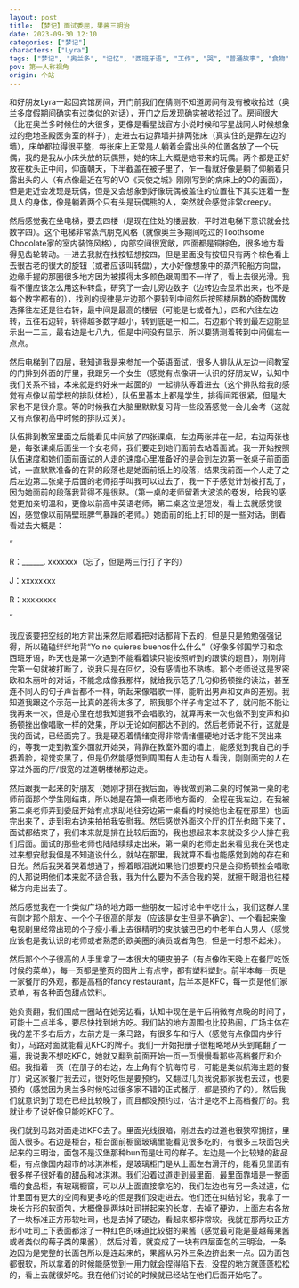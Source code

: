 ```yaml
---
layout: post
title: 【梦记】面试委屈，果酱三明治
date: 2023-09-30 12:10
categories: ["梦记"]
characters: ["Lyra"]
tags: ["梦记", "奥兰多", "记忆", "西班牙语", "工作", "哭", "普通故事", "食物"]
pov: 第一人称视角
origin: 个站
---
```


和好朋友Lyra一起回宾馆房间，开门前我们在猜测不知道房间有没有被收拾过（奥兰多度假期间确实有过类似的对话），开门之后发现确实被收拾过了。房间很大（比在奥兰多时候住的大很多，更像是看星战官方小说时候和写星战同人时候想象过的绝地圣殿医务室的样子），走进去右边靠墙并排两张床（真实住的是靠左边的墙），床单都拉得很平整，每张床上正常是人躺着会露出头的位置各放了一个玩偶，我的是我从小床头放的玩偶熊，她的床上大概是她带来的玩偶。两个都是正好放在枕头正中间，仰面朝天，下半截盖在被子里了，乍一看就好像是躺了仰躺着只露出头的人（有点像最近在写的VO《天使之城》刚刚写到的病床上的O的画面），但是走近会发现是玩偶，但是又会想象到好像玩偶被盖住的位置往下其实连着一整具人的身体，像是躺着两个只有头是玩偶熊的人，突然就会感觉非常creepy。

然后感觉我在坐电梯，要去四楼（是现在住处的楼层数，平时进电梯下意识就会找数字四）。这个电梯非常蒸汽朋克风格（就像奥兰多期间吃过的Toothsome Chocolate家的室内装饰风格），内部空间很宽敞，四面都是铜棕色，很多地方看得见齿轮转动。一进去我就在找按钮想按四，但是里面没有按钮只有两个棕色看上去很古老的很大的旋钮（或者应该叫转盘），大小好像想象中的蒸汽轮船方向盘，边缘手握的那圈很多地方因为被摸得太多颜色跟周围不一样了，看上去很光滑。我看不懂应该怎么用这种转盘，研究了一会儿旁边数字（边转边会显示出来，也不是每个数字都有的），找到的规律是左边那个要转到中间然后按照楼层数的奇数偶数选择往左还是往右转，最中间是最高的楼层（可能是七或者九），四和六往左边转，五往右边转，转得越多数字越小，转到底是一和二。右边那个转到最左边能显示出一二三，最右边是七八九，但是中间没有显示，所以要猜测着转到中间偏左一点点。

然后电梯到了四层，我知道我是来参加一个英语面试，很多人排队从左边一间教室的门排到外面的厅里，我跟另一个女生（感觉有点像研一认识的好朋友W，认知中我们关系不错，本来就是约好来一起面的）一起排队等着进去（这个排队给我的感觉有点像以前学校的排队体检），队伍里基本上都是学生，排得间距很紧，但是大家也不是很介意。等的时候我在大脑里默默复习背一些段落感觉一会儿会考（这就又有点像初高中时候的排队过关）。

队伍排到教室里面之后能看见中间放了四张课桌，左边两张并在一起，右边两张也是，每张课桌后面坐一个女老师，我们要走到她们面前去站着面试。我一开始按照队伍速度和她们面前面试的人走的速度心里准备好的是会到左边第一张桌子前面面试，一直默默准备的在背的段落也是她面前纸上的段落，结果我前面一个人走了之后左边第二张桌子后面的老师招手叫我可以过去了，我一下子感觉计划被打乱了，因为她面前的段落我背得不是很熟。（第一桌的老师留着大波浪的卷发，给我的感觉更加亲切温和，更像以前高中英语老师，第二桌这位是短发，看上去就感觉很凶，感觉像以前隔壁班脾气暴躁的老师。）她面前的纸上打印的是一些对话，倒着看过去大概是：

“

R：\_\_\_\_\_\_. xxxxxxx（忘了，但是两三行打了字的）

J：xxxxxxxx

R：xxxxxxxx

”

我应该要把空线的地方背出来然后顺着把对话都背下去的，但是只是勉勉强强记得，所以磕磕绊绊地背“Yo no quieres buenos什么什么”（好像多邻国学习和念西班牙语，昨天也是第一次遇到不能看着读只能按照听到的跟读的题目），刚刚背完第一句就被打断了，说我只是在回忆，没有感情也不熟练。那个老师说这是罗密欧和朱丽叶的对话，不能念成像我那样，就给我示范了几句抑扬顿挫的读法，甚至连不同人的句子声音都不一样，听起来像唱歌一样，能听出男声和女声的差别。我知道我跟这个示范一比真的差得太多了，照我那个样子肯定过不了，就问能不能让我再来一次，但是心里在想我知道我不会唱歌的，就算再来一次也做不到变声和抑扬顿挫出像唱歌一样的效果，所以无论如何都达不到的。然后老师说不行，这就是我的面试，已经面完了。我是硬忍着情绪变得非常情绪僵硬地对话才能不哭出来的，等我一走到教室外面就开始哭，背靠在教室外面的墙上，能感觉到我自己的手捂着脸，视觉变黑了，但是仍然能感觉到周围有人走动有人看我，刚刚面完的人在穿过外面的厅/很宽的过道朝楼梯那边走。

然后跟我一起来的好朋友（她刚才排在我后面，等我做到第二桌的时候第一桌的老师前面那个学生刚结束，所以她是在第一桌老师地方面的，全程在我左边，在我被第二桌老师弄到委屈开始有点求助地往旁边第一桌看的时候她也全程在那里）也面完出来了，走到我右边来拍拍我安慰我。然后感觉外面这个厅的灯光也暗下来了，面试都结束了，我们本来就是排在比较后面的，我也想起来本来就没多少人排在我们后面。面试的那些老师也陆陆续续走出来，第一桌的老师走出来看见我在哭也走过来想安慰我但是不知道说什么，就站在那里，我就算不看也能感觉到她的存在和目光。然后我哭着哭着想通了，擦着眼泪说如果他们想要的只是会抑扬顿挫会唱歌的人那说明他们本来就不适合我，我为什么要为不适合我的哭，就擦干眼泪也往楼梯方向走出去了。

然后感觉我在一个类似广场的地方跟一些朋友一起讨论中午吃什么，我们这群人里有刚才那个朋友、一个个子很高的朋友（应该是女生但是不确定）、一个看起来像电视剧里经常出现的个子瘦小看上去很精明的皮肤皱巴巴的中老年白人男人（感觉应该也是我认识的老师或者熟悉的欧美圈的演员或者角色，但是一时想不起来）。

然后那个个子很高的人手里拿了一本很大的硬皮册子（有点像昨天晚上在餐厅吃饭时候的菜单），每一页都是整页的图片上有点字，都有塑料塑封。前半本每一页是一家餐厅的外观，都是高档的fancy restaurant，后半本是KFC，每一页是他们家菜单，有各种面包甜点饮料。

她负责翻，我们围成一圈站在她旁边看，认知中现在是午后稍微有点晚的时间了，可能十二点半多，要尽快找到地方吃。我们站的地方周围也比较热闹，广场主体在我的差不多右后方，左前方是一条马路，有很多车和行人（感觉有点像国内步行街），马路对面就能看见KFC的牌子。我们一开始把册子很粗略地从头到尾翻了一遍，我说我不想吃KFC，她就又翻到前面开始一页一页慢慢看那些高档餐厅和介绍。我指着一页（在册子的右边，左上角有个航海符号，可能是类似航海主题的餐厅）说这家餐厅我去过，很好吃但是要预约，又翻过几页我说那家我也去过，也要预约（感觉因为奥兰多时候吃过很多家不错的正式餐厅，都是预约了的）。然后我们就意识到了现在已经比较晚了，而且都没预约过，估计是吃不上高档餐厅的。我就让步了说好像只能吃KFC了。

我们就到马路对面走进KFC去了。里面光线很暗，刚进去的过道也很狭窄拥挤，里面人很多。右边是柜台，柜台面前橱窗玻璃里能看见很多吃的，有很多三块面包夹起来的三明治，面包不是汉堡那种bun而是吐司的样子。左边是一个比较矮的甜品柜，有点像国内超市的冰淇淋柜，是玻璃柜门是从上面左右滑开的，能看见里面有很多样子很好看的甜品和冰淇淋。我们沿着过道走到最里面，最里面靠墙是一整面墙的食品柜，有玻璃橱窗，可以从上面直接拿吃的，我们左边也有另一条过道，估计里面有更大的空间和更多吃的但是我们没走进去。他们还在纠结讨论，我拿了一块长方形的软面包，大概像是两块吐司拼起来的长度，去掉了硬边，上面左右各放了一块标准正方形软吐司，也是去掉了硬边，看起来都非常软。我就在那两块正方形小吐司上下表面都涂了一种红色的味道比较甜的果酱（感觉最可能是蔓越莓果酱或者类似的莓子类的果酱），然后对着，就变成了一块有四层面包的三明治，一条边因为是完整的长面包所以是连起来的，果酱从另外三条边挤出来一点。因为面包都很软，所以拿着的时候能感觉到一用力就会捏得陷下去，没捏的地方就蓬蓬松松的，看上去就很好吃。我在他们讨论的时候就已经站在他们后面开始吃了。
